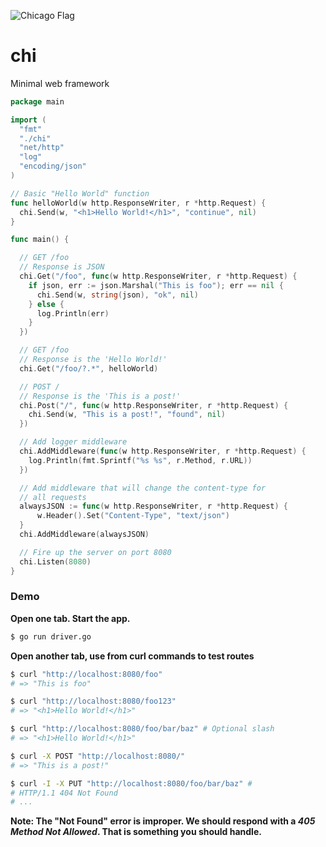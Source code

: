 ![Chicago Flag](http://www.billslater.com/mychicago/Chicago_Flag_1.png)

chi
===

Minimal web framework 

```go
package main

import (
  "fmt"
  "./chi"
  "net/http"
  "log"
  "encoding/json"
)

// Basic "Hello World" function
func helloWorld(w http.ResponseWriter, r *http.Request) {
  chi.Send(w, "<h1>Hello World!</h1>", "continue", nil)
}

func main() {

  // GET /foo
  // Response is JSON
  chi.Get("/foo", func(w http.ResponseWriter, r *http.Request) {
    if json, err := json.Marshal("This is foo"); err == nil {
      chi.Send(w, string(json), "ok", nil)
    } else {
      log.Println(err)
    }
  })

  // GET /foo
  // Response is the 'Hello World!'
  chi.Get("/foo/?.*", helloWorld)

  // POST /
  // Response is the 'This is a post!'
  chi.Post("/", func(w http.ResponseWriter, r *http.Request) {
    chi.Send(w, "This is a post!", "found", nil)
  })

  // Add logger middleware
  chi.AddMiddleware(func(w http.ResponseWriter, r *http.Request) {
    log.Println(fmt.Sprintf("%s %s", r.Method, r.URL))
  })

  // Add middleware that will change the content-type for 
  // all requests
  alwaysJSON := func(w http.ResponseWriter, r *http.Request) {
      w.Header().Set("Content-Type", "text/json")
  }
  chi.AddMiddleware(alwaysJSON)

  // Fire up the server on port 8080
  chi.Listen(8080)
}
```

### Demo ###

__Open one tab. Start the app.__
```bash
$ go run driver.go
```

__Open another tab, use from curl commands to test routes__
```bash
$ curl "http://localhost:8080/foo"
# => "This is foo"

$ curl "http://localhost:8080/foo123"
# => "<h1>Hello World!</h1>"

$ curl "http://localhost:8080/foo/bar/baz" # Optional slash
# => "<h1>Hello World!</h1>"

$ curl -X POST "http://localhost:8080/"
# => "This is a post!"

$ curl -I -X PUT "http://localhost:8080/foo/bar/baz" # 
# HTTP/1.1 404 Not Found
# ...
```
__Note: The "Not Found" error is improper. We should respond with a _405 Method Not Allowed_. That is something you should handle.__

